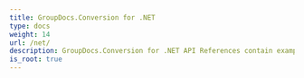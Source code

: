 ```yaml
---
title: GroupDocs.Conversion for .NET
type: docs
weight: 14
url: /net/
description: GroupDocs.Conversion for .NET API References contain examples, code snippets, and API documentation. It provides namespaces, classes, interfaces, and other API details.
is_root: true
---
```

